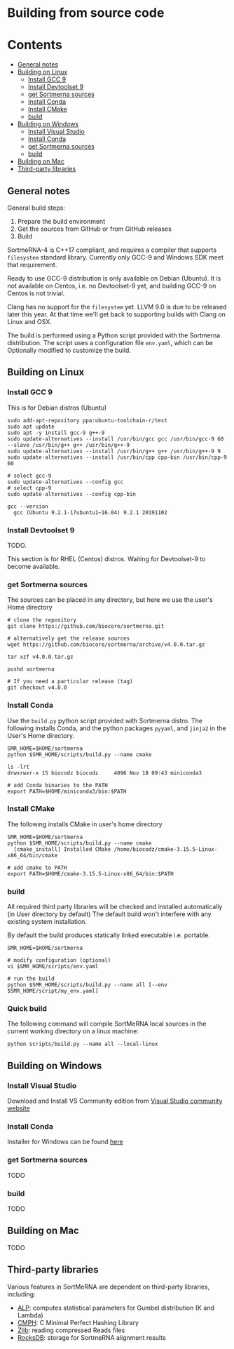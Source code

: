 # Building from source code

# Contents

- [General notes](#general-notes)
- [Building on Linux](#building-on-linux)
	- [Install GCC 9](#install-gcc-9)
	- [Install Devtoolset 9](#install-devtoolset-9)
	- [get Sortmerna sources](#get-sortmerna-sources)
	- [Install Conda](#install-conda)
	- [Install CMake](#install-cmake)
	- [build](#build)
- [Building on Windows](#building-on-windows)
	- [Install Visual Studio](#install-visual-studio)
	- [Install Conda](#install-conda-1)
	- [get Sortmerna sources](#get-sortmerna-sources-1)
	- [build](#build-1)
- [Building on Mac](#building-on-mac)
- [Third-party libraries](#third-party-libraries)

## General notes

General build steps:
1. Prepare the build environment
2. Get the sources from GitHub or from GitHub releases
3. Build

SortmeRNA-4 is C++17 compliant, and requires a compiler that supports `filesystem` standard library.
Currently only GCC-9 and Windows SDK meet that requirement.

Ready to use GCC-9 distribution is only available on Debian (Ubuntu). It is not available on Centos, i.e. no Devtoolset-9 yet, and building GCC-9 on Centos is not trivial.

Clang has no support for the `filesystem` yet. LLVM 9.0 is due to be released later this year. At that time we'll get back to supporting builds with Clang on Linux and OSX.

The build is performed using a Python script provided with the Sortmerna distribution.
The script uses a configuration file `env.yaml`, which can be Optionally modified to customize the build.

## Building on Linux

### Install GCC 9

This is for Debian distros (Ubuntu)

```
sudo add-apt-repository ppa:ubuntu-toolchain-r/test
sudo apt update
sudo apt -y install gcc-9 g++-9
sudo update-alternatives --install /usr/bin/gcc gcc /usr/bin/gcc-9 60 --slave /usr/bin/g++ g++ /usr/bin/g++-9
sudo update-alternatives --install /usr/bin/g++ g++ /usr/bin/g++-9 9
sudo update-alternatives --install /usr/bin/cpp cpp-bin /usr/bin/cpp-9 60

# select gcc-9
sudo update-alternatives --config gcc
# select cpp-9
sudo update-alternatives --config cpp-bin

gcc --version
  gcc (Ubuntu 9.2.1-17ubuntu1~16.04) 9.2.1 20191102
```

### Install Devtoolset 9

TODO. 

This section is for RHEL (Centos) distros. Waiting for Devtoolset-9 to become available.

### get Sortmerna sources

The sources can be placed in any directory, but here we use the user's Home directory
```
# clone the repository
git clone https://github.com/biocore/sortmerna.git

# alternatively get the release sources
wget https://github.com/biocore/sortmerna/archive/v4.0.0.tar.gz

tar xzf v4.0.0.tar.gz

pushd sortmerna

# If you need a particular release (tag)
git checkout v4.0.0
```

### Install Conda

Use the `build.py` python script provided with Sortmerna distro.
The following installs Conda, and the python packages `pyyaml`, and `jinja2` in the User's Home directory.

```
SMR_HOME=$HOME/sortmerna
python $SMR_HOME/scripts/build.py --name cmake

ls -lrt
drwxrwxr-x 15 biocodz biocodz     4096 Nov 18 09:43 miniconda3

# add Conda binaries to the PATH
export PATH=$HOME/miniconda3/bin:$PATH
```

### Install CMake

The following installs CMake in user's home directory

```
SMR_HOME=$HOME/sortmerna
python $SMR_HOME/scripts/build.py --name cmake
  [cmake_install] Installed CMake /home/biocodz/cmake-3.15.5-Linux-x86_64/bin/cmake

# add cmake to PATH
export PATH=$HOME/cmake-3.15.5-Linux-x86_64/bin:$PATH
```

### build

All required third party libraries will be checked and installed automatically (in User directory by default)
The default build won't interfere with any existing system installation.

By default the build produces statically linked executable i.e. portable.

```
SMR_HOME=$HOME/sortmerna

# modify configuration (optional)
vi $SMR_HOME/scripts/env.yaml

# run the build
python $SMR_HOME/scripts/build.py --name all [--env $SMR_HOME/script/my_env.yaml]
```

### Quick build

The following command will compile SortMeRNA local sources in the current working directory on a linux machine:

```
python scripts/build.py --name all --local-linux
```

## Building on Windows

### Install Visual Studio

Download and Install VS Community edition from [Visual Studio community website](https://www.visualstudio.com/vs/community/)

### Install Conda

Installer for Windows can be found [here](https://conda.io/en/latest/miniconda.html)

### get Sortmerna sources

TODO

### build

TODO

## Building on Mac

TODO

## Third-party libraries

Various features in SortMeRNA are dependent on third-party libraries, including:
* [ALP](http://www.ncbi.nlm.nih.gov/CBBresearch/Spouge/html_ncbi/html/software/program.html?uid=6): computes statistical parameters for Gumbel distribution (K and Lambda)
* [CMPH](http://cmph.sourceforge.net): C Minimal Perfect Hashing Library
* [Zlib](https://github.com/madler/zlib): reading compressed Reads files
* [RocksDB](https://github.com/facebook/rocksdb): storage for SortmeRNA alignment results
